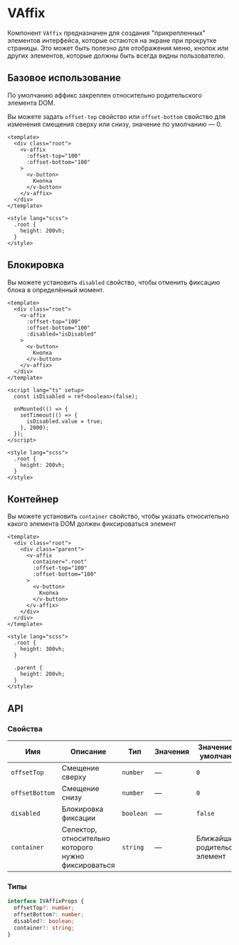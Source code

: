 # VAffix
Компонент `VAffix` предназначен для создания "прикрепленных" элементов интерфейса, которые остаются на экране при прокрутке страницы. Это может быть полезно для отображения меню, кнопок или других элементов, которые должны быть всегда видны пользователю.

## Базовое использование
По умолчанию аффикс закреплен относительно родительского элемента DOM.

Вы можете задать `offset-top` свойство или `offset-bottom` свойство для изменения смещения сверху или снизу, значение по умолчанию — 0.
```vue
<template>
  <div class="root">
    <v-affix
      :offset-top="100"
      :offset-bottom="100"
    >
      <v-button>
        Кнопка
      </v-button>
    </v-affix>
  </div>
</template>

<style lang="scss">
  .root {
    height: 200vh;
  }
</style>
```

## Блокировка
Вы можете установить `disabled` свойство, чтобы отменить фиксацию блока в определённый момент.

```vue
<template>
  <div class="root">
    <v-affix
      :offset-top="100"
      :offset-bottom="100"
      :disabled="isDisabled"
    >
      <v-button>
        Кнопка
      </v-button>
    </v-affix>
  </div>
</template>

<script lang="ts" setup>
  const isDisabled = ref<boolean>(false);
  
  onMounted(() => {
    setTimeout(() => {
      isDisabled.value = true;
    }, 2000);
  });
</script>

<style lang="scss">
  .root {
    height: 200vh;
  }
</style>
```

## Контейнер
Вы можете установить `container` свойство, чтобы указать относительно какого элемента DOM должен фиксироваться элемент

```vue
<template>
  <div class="root">
    <div class="parent">
      <v-affix
        container=".root"
        :offset-top="100"
        :offset-bottom="100"
      >
        <v-button>
          Кнопка
        </v-button>
      </v-affix>
    </div>
  </div>
</template>

<style lang="scss">
  .root {
    height: 300vh;
  }
  
  .parent {
    height: 200vh;
  }
</style>
```

## API

### Свойства

| Имя            | Описание                                            | Тип       | Значения | Значение по умолчанию          | Обязательно |
|----------------|-----------------------------------------------------|-----------|----------|--------------------------------|-------------|
| `offsetTop`    | Смещение сверху                                     | `number`  | —        | `0`                            | `false`     |
| `offsetBottom` | Смещение снизу                                      | `number`  | —        | `0`                            | `false`     |
| `disabled`     | Блокировка фиксации                                 | `boolean` | —        | `false`                        | `false`     |
| `container`    | Селектор, относительно которого нужно фиксироваться | `string`  | —        | Ближайший родительский элемент | `false`     |

### Типы
```typescript
interface IVAffixProps {
  offsetTop?: number;
  offsetBottom?: number;
  disabled?: boolean;
  container?: string;
}
```
